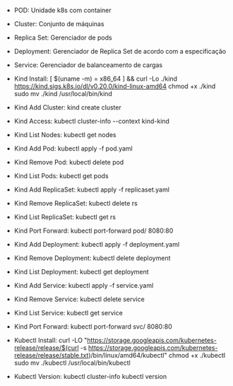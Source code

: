 - POD: Unidade k8s com container
- Cluster: Conjunto de máquinas
- Replica Set: Gerenciador de pods
- Deployment: Gerenciador de Replica Set de acordo com a especificação
- Service: Gerenciador de balanceamento de cargas

- Kind Install:
	[ $(uname -m) = x86_64 ] && curl -Lo ./kind https://kind.sigs.k8s.io/dl/v0.20.0/kind-linux-amd64
	chmod +x ./kind
	sudo mv ./kind /usr/local/bin/kind
- Kind Add Cluster: kind create cluster
- Kind Access: kubectl cluster-info --context kind-kind
- Kind List Nodes: kubectl get nodes

- Kind Add Pod: kubectl apply -f pod.yaml
- Kind Remove Pod: kubectl delete pod <pod-name>
- Kind List Pods: kubectl get pods

- Kind Add ReplicaSet: kubectl apply -f replicaset.yaml
- Kind Remove ReplicaSet: kubectl delete rs <replicaset-name>
- Kind List ReplicaSet: kubectl get rs
- Kind Port Forward: kubectl port-forward pod/<pod-name> 8080:80

- Kind Add Deployment: kubectl apply -f deployment.yaml
- Kind Remove Deployment: kubectl delete deployment <deployment-name>
- Kind List Deployment: kubectl get deployment

- Kind Add Service: kubectl apply -f service.yaml
- Kind Remove Service: kubectl delete service <service-name>
- Kind List Service: kubectl get service
- Kind Port Forward: kubectl port-forward svc/<service-name> 8080:80

- Kubectl Install:
	curl -LO "https://storage.googleapis.com/kubernetes-release/release/$(curl -s https://storage.googleapis.com/kubernetes-release/release/stable.txt)/bin/linux/amd64/kubectl"
	chmod +x ./kubectl
	sudo mv ./kubectl /usr/local/bin/kubectl
- Kubectl Version:
	kubectl cluster-info
	kubectl version